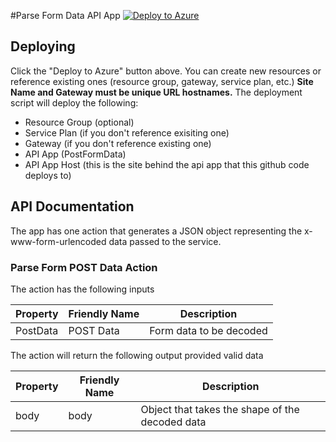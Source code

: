 #Parse Form Data API App
[![Deploy to Azure](http://azuredeploy.net/deploybutton.png)](https://azuredeploy.net/)

## Deploying ##
Click the "Deploy to Azure" button above.  You can create new resources or reference existing ones (resource group, gateway, service plan, etc.)  **Site Name and Gateway must be unique URL hostnames.**  The deployment script will deploy the following:

 * Resource Group (optional)
 * Service Plan (if you don't reference exisiting one)
 * Gateway (if you don't reference existing one)
 * API App (PostFormData)
 * API App Host (this is the site behind the api app that this github code deploys to)

## API Documentation ##
The app has one action that generates a JSON object representing the x-www-form-urlencoded data passed to the service.

### Parse Form POST Data Action ###
The action has the following inputs

| Property | Friendly Name | Description |
| ----- | ----- | ----- |
| PostData | POST Data | Form data to be decoded |

The action will return the following output provided valid data

| Property | Friendly Name | Description |
| ----- | ----- | ----- |
| body | body | Object that takes the shape of the decoded data |

